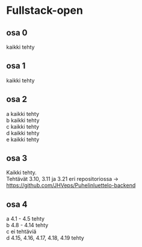 # Fullstack-open

## osa 0

kaikki tehty

## osa 1

kaikki tehty

## osa 2

a kaikki tehty</br>
b kaikki tehty</br>
c kaikki tehty</br>
d kaikki tehty</br>
e kaikki tehty

## osa 3

Kaikki tehty.</br>
Tehtävät 3.10, 3.11 ja 3.21 eri repositoriossa -> https://github.com/JHVeps/Puhelinluettelo-backend

## osa 4

a 4.1 - 4.5 tehty</br>
b 4.8 - 4.14 tehty</br>
c ei tehtäviä</br>
d 4.15, 4.16, 4.17, 4.18, 4.19 tehty</br>

